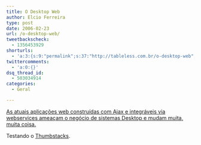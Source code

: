 ```yaml
---
title: O Desktop Web
author: Elcio Ferreira
type: post
date: 2006-02-23
url: /o-desktop-web/
tweetbackscheck:
  - 1356453929
shorturls:
  - 'a:3:{s:9:"permalink";s:37:"http://tableless.com.br/o-desktop-web";s:7:"tinyurl";s:26:"http://tinyurl.com/3e835cw";s:4:"isgd";s:19:"http://is.gd/TaAe3I";}'
twittercomments:
  - 'a:0:{}'
dsq_thread_id:
  - 503034914
categories:
  - Geral

---
```

[As atuais aplicações web construídas com Ajax e integráveis via webservices ameaçam o negócio de sistemas Desktop e mudam muita, muita coisa.][1]

Testando o [Thumbstacks][2].

 [1]: http://www.thumbstacks.com/play?show=0e3c2126b7a52804ce9a1fbeb4244f7e "O Desktop Web 2.0"
 [2]: http://www.thumbstacks.com/ "thumbstacks.com"